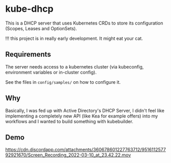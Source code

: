 # kube-dhcp

This is a DHCP server that uses Kubernetes CRDs to store its configuration (Scopes, Leases and OptionSets).

!!! this project is in really early development. It might eat your cat.

## Requirements

The server needs access to a kubernetes cluster (via kubeconfig, environment variables or in-cluster config).

See the files in `config/samples/` on how to configure it.

## Why

Basically, I was fed up with Active Directory's DHCP Server, I didn't feel like implementing a completely new API (like Kea for example offers) into my workflows and I wanted to build something with kubebuilder.

## Demo

https://cdn.discordapp.com/attachments/360678601227763712/951611257792921670/Screen_Recording_2022-03-10_at_23.42.22.mov
